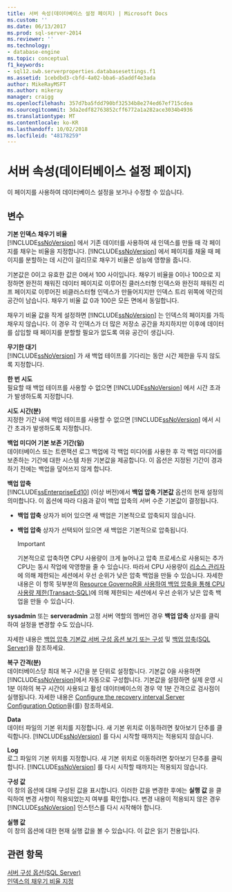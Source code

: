 ```yaml
---
title: 서버 속성(데이터베이스 설정 페이지) | Microsoft Docs
ms.custom: ''
ms.date: 06/13/2017
ms.prod: sql-server-2014
ms.reviewer: ''
ms.technology:
- database-engine
ms.topic: conceptual
f1_keywords:
- sql12.swb.serverproperties.databasesettings.f1
ms.assetid: 1cebdbd3-cbfd-4a02-bba6-a5addf4e3ada
author: MikeRayMSFT
ms.author: mikeray
manager: craigg
ms.openlocfilehash: 357d7ba5fdd790bf32534b8e274ed67ef715cdea
ms.sourcegitcommit: 3da2edf82763852cff6772a1a282ace3034b4936
ms.translationtype: MT
ms.contentlocale: ko-KR
ms.lasthandoff: 10/02/2018
ms.locfileid: "48178259"
---
```

# <a name="server-properties-database-settings-page"></a>서버 속성(데이터베이스 설정 페이지)
  이 페이지를 사용하여 데이터베이스 설정을 보거나 수정할 수 있습니다.  
  
## <a name="options"></a>변수  
 **기본 인덱스 채우기 비율**  
 [!INCLUDE[ssNoVersion](../../includes/ssnoversion-md.md)] 에서 기존 데이터를 사용하여 새 인덱스를 만들 때 각 페이지를 채우는 비율을 지정합니다. [!INCLUDE[ssNoVersion](../../includes/ssnoversion-md.md)] 에서 페이지를 채울 때 페이지를 분할하는 데 시간이 걸리므로 채우기 비율은 성능에 영향을 줍니다.  
  
 기본값은 0이고 유효한 값은 0에서 100 사이입니다. 채우기 비율을 0이나 100으로 지정하면 완전히 채워진 데이터 페이지로 이루어진 클러스터형 인덱스와 완전히 채워진 리프 페이지로 이루어진 비클러스터형 인덱스가 만들어지지만 인덱스 트리 위쪽에 약간의 공간이 남습니다. 채우기 비율 값 0과 100은 모든 면에서 동일합니다.  
  
 채우기 비율 값을 작게 설정하면 [!INCLUDE[ssNoVersion](../../includes/ssnoversion-md.md)] 는 인덱스의 페이지를 가득 채우지 않습니다. 이 경우 각 인덱스가 더 많은 저장소 공간을 차지하지만 이후에 데이터를 삽입할 때 페이지를 분할할 필요가 없도록 여유 공간이 생깁니다.  
  
 **무기한 대기**  
 [!INCLUDE[ssNoVersion](../../includes/ssnoversion-md.md)] 가 새 백업 테이프를 기다리는 동안 시간 제한을 두지 않도록 지정합니다.  
  
 **한 번 시도**  
 필요할 때 백업 테이프를 사용할 수 없으면 [!INCLUDE[ssNoVersion](../../includes/ssnoversion-md.md)] 에서 시간 초과가 발생하도록 지정합니다.  
  
 **시도 시간(분)**  
 지정한 기간 내에 백업 테이프를 사용할 수 없으면 [!INCLUDE[ssNoVersion](../../includes/ssnoversion-md.md)] 에서 시간 초과가 발생하도록 지정합니다.  
  
 **백업 미디어 기본 보존 기간(일)**  
 데이터베이스 또는 트랜잭션 로그 백업에 각 백업 미디어를 사용한 후 각 백업 미디어를 보존하는 기간에 대한 시스템 차원 기본값을 제공합니다. 이 옵션은 지정된 기간이 경과하기 전에는 백업을 덮어쓰지 않게 합니다.  
  
 **백업 압축**  
 [!INCLUDE[ssEnterpriseEd10](../../includes/ssenterpriseed10-md.md)] (이상 버전)에서 **백업 압축 기본값** 옵션의 현재 설정의 의미합니다. 이 옵션에 따라 다음과 같이 백업 압축의 서버 수준 기본값이 결정됩니다.  
  
-   **백업 압축** 상자가 비어 있으면 새 백업은 기본적으로 압축되지 않습니다.  
  
-   **백업 압축** 상자가 선택되어 있으면 새 백업은 기본적으로 압축됩니다.  
  
    > [!IMPORTANT]  
    >  기본적으로 압축하면 CPU 사용량이 크게 늘어나고 압축 프로세스로 사용되는 추가 CPU는 동시 작업에 악영향을 줄 수 있습니다. 따라서 CPU 사용량이 [리소스 관리자](../../relational-databases/resource-governor/resource-governor.md)에 의해 제한되는 세션에서 우선 순위가 낮은 압축 백업을 만들 수 있습니다. 자세한 내용은 이 항목 뒷부분의 [Resource GovernoR을 사용하여 백업 압축을 통해 CPU 사용량 제한&#40;Transact-SQL&#41;](../../relational-databases/backup-restore/use-resource-governor-to-limit-cpu-usage-by-backup-compression-transact-sql.md)에 의해 제한되는 세션에서 우선 순위가 낮은 압축 백업을 만들 수 있습니다.  
  
 **sysadmin** 또는 **serveradmin** 고정 서버 역할의 멤버인 경우 **백업 압축** 상자를 클릭하여 설정을 변경할 수도 있습니다.  
  
 자세한 내용은 [백업 압축 기본값 서버 구성 옵션 보기 또는 구성](view-or-configure-the-backup-compression-default-server-configuration-option.md) 및 [백업 압축&#40;SQL Server&#41;](../../relational-databases/backup-restore/backup-compression-sql-server.md)을 참조하세요.  
  
 **복구 간격(분)**  
 데이터베이스당 최대 복구 시간을 분 단위로 설정합니다. 기본값 0을 사용하면 [!INCLUDE[ssNoVersion](../../includes/ssnoversion-md.md)]에서 자동으로 구성합니다. 기본값을 설정하면 실제 운영 시 1분 이하의 복구 시간이 사용되고 활성 데이터베이스의 경우 약 1분 간격으로 검사점이 실행됩니다. 자세한 내용은 [Configure the recovery interval Server Configuration Option](configure-the-recovery-interval-server-configuration-option.md)을(를) 참조하세요.  
  
 **Data**  
 데이터 파일의 기본 위치를 지정합니다. 새 기본 위치로 이동하려면 찾아보기 단추를 클릭합니다. [!INCLUDE[ssNoVersion](../../includes/ssnoversion-md.md)] 를 다시 시작할 때까지는 적용되지 않습니다.  
  
 **Log**  
 로그 파일의 기본 위치를 지정합니다. 새 기본 위치로 이동하려면 찾아보기 단추를 클릭합니다. [!INCLUDE[ssNoVersion](../../includes/ssnoversion-md.md)] 를 다시 시작할 때까지는 적용되지 않습니다.  
  
 **구성 값**  
 이 창의 옵션에 대해 구성된 값을 표시합니다. 이러한 값을 변경한 후에는 **실행 값** 을 클릭하여 변경 사항이 적용되었는지 여부를 확인합니다. 변경 내용이 적용되지 않은 경우 [!INCLUDE[ssNoVersion](../../includes/ssnoversion-md.md)] 인스턴스를 다시 시작해야 합니다.  
  
 **실행 값**  
 이 창의 옵션에 대한 현재 실행 값을 볼 수 있습니다. 이 값은 읽기 전용입니다.  
  
## <a name="see-also"></a>관련 항목  
 [서버 구성 옵션&#40;SQL Server&#41;](server-configuration-options-sql-server.md)   
 [인덱스의 채우기 비율 지정](../../relational-databases/indexes/specify-fill-factor-for-an-index.md)  
  
  
